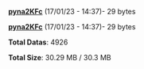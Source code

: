 [**pyna2KFc**](/data/pyna2KFc.txt) (17/01/23 - 14:37)- 29 bytes

[**pyna2KFc**](/data/pyna2KFc.txt) (17/01/23 - 14:37)- 29 bytes

**Total Datas**: 4926

**Total Size**: 30.29 MB / 30.3 MB